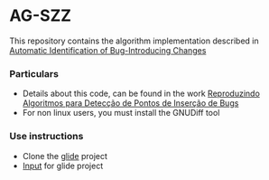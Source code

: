 # AG-SZZ
This repository contains the algorithm implementation described in [Automatic Identification of Bug-Introducing Changes](https://www.cse.ust.hk/~hunkim/images/5/59/Papers_kim2006ase.pdf)

### Particulars
- Details about this code, can be found in the work [Reproduzindo Algoritmos para Detecção de Pontos
de Inserção de Bugs](https://drive.google.com/file/d/1fAZAJDNPCYtj8lZmgSpNhys_ZT-w242y/view?usp=sharing)
- For non linux users, you must install the GNUDiff tool

### Use instructions
- Clone the [glide](https://github.com/bumptech/glide) project
- [Input](https://drive.google.com/file/d/1F3ejm5GoDRl10AWn5w1Rh1DJFI7a5E-y/view?usp=sharing) for glide project
